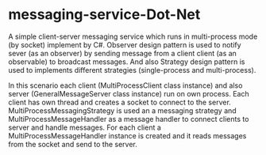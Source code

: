 # messaging-service-Dot-Net
A simple client-server messaging service which runs in multi-process mode (by socket) implement by C#.
Observer design pattern is used to notify sever (as an observer) by sending message from 
a client client (as an observable) to broadcast messages.
And also Strategy design pattern is used to implements different strategies (single-process and multi-process).

In this scenario each client (MultiProcessClient class instance) and also server (GeneralMessageServer class instance) 
run on own process. 
Each client has own thread and creates a socket to connect to the server. 
MultiProcessMessagingStrategy is used an a messaging strategy and MultiProcessMessageHandler as a message handler
to connect clients to server and handle messages.
For each client a MultiProcessMessageHandler instance is created and it reads messages from the socket 
and send to the server.
